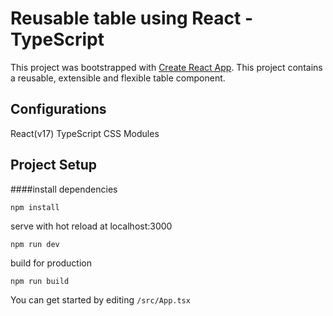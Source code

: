 # Reusable table using React - TypeScript

This project was bootstrapped with [Create React App](https://github.com/facebook/create-react-app).
This project contains a reusable, extensible and flexible table component.

## Configurations
React(v17)
TypeScript
CSS Modules

## Project Setup

####install dependencies

```
npm install
```
              

serve with hot reload at localhost:3000

```npm run dev```

build for production

```npm run build ``` 

You can get started by editing ```/src/App.tsx```

